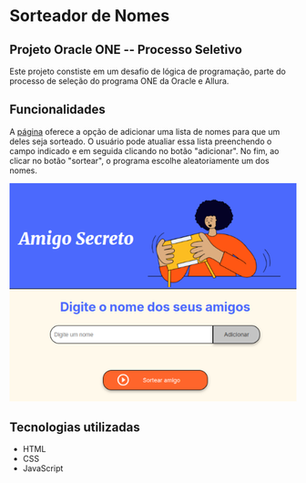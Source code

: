 # Sorteador de Nomes

## Projeto Oracle ONE -- Processo Seletivo

Este projeto constiste em um desafio de lógica de programação, parte do processo de seleção do programa ONE da Oracle e Allura.

## Funcionalidades

A [página](https://luizsilva25.github.io/amigo-secreto-oracle-one/) oferece a opção de adicionar uma lista de nomes para que um deles seja sorteado. O usuário pode atualiar essa lista preenchendo o campo indicado e em seguida clicando no botão "adicionar". No fim, ao clicar no botão "sortear", o programa escolhe aleatoriamente um dos nomes.

![homepage](assets/homepage.png)

## Tecnologias utilizadas

* HTML
* CSS
* JavaScript
